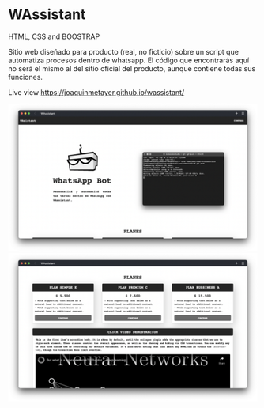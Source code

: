# WAssistant

HTML, CSS and BOOSTRAP

Sitio web diseñado para producto (real, no ficticio) sobre un script que automatiza procesos dentro de whatsapp.
El código que encontrarás aquí no será el mismo al del sitio oficial del producto, aunque contiene todas sus funciones.
 
Live view https://joaquinmetayer.github.io/wassistant/

<img src="./view01.png" >

<img src="./view02.png" >
